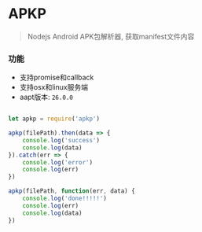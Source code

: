 # APKP

>  Nodejs Android APK包解析器, 获取manifest文件内容

### 功能

*   支持promise和callback
*   支持osx和linux服务端
*   aapt版本: `26.0.0`


```javascript

let apkp = require('apkp')

apkp(filePath).then(data => {
    console.log('success')
    console.log(data)
}).catch(err => {
    console.log('error')
    console.log(err)
})

apkp(filePath, function(err, data) {
    console.log('done!!!!!')
    console.log(err)
    console.log(data)
})
```